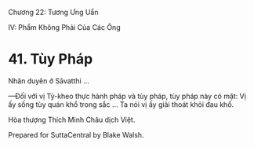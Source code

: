  

Chương 22: Tương Ưng Uẩn

IV: Phẩm Không Phải Của Các Ông

# 41\. Tùy Pháp

Nhân duyên ở Sāvatthi …

—Ðối với vị Tỷ-kheo thực hành pháp và tùy pháp, tùy pháp này có mặt: Vị ấy sống tùy quán khổ trong sắc … Ta nói vị ấy giải thoát khỏi đau khổ.

Hòa thượng Thích Minh Châu dịch Việt.

Prepared for SuttaCentral by Blake Walsh.